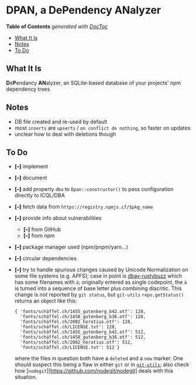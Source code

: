 

# DPAN, a DePendency ANalyzer


<!-- START doctoc generated TOC please keep comment here to allow auto update -->
<!-- DON'T EDIT THIS SECTION, INSTEAD RE-RUN doctoc TO UPDATE -->
**Table of Contents**  *generated with [DocToc](https://github.com/thlorenz/doctoc)*

- [What It Is](#what-it-is)
- [Notes](#notes)
- [To Do](#to-do)

<!-- END doctoc generated TOC please keep comment here to allow auto update -->

## What It Is

**D**e**P**endancy **AN**alyzer, an SQLite-based database of your projects' npm dependency trees

## Notes

* DB file created and re-used by default
* most `inserts` are `upserts` / `on conflict do nothing`, so faster on updates
* unclear how to deal with deletions though


## To Do

* **[–]** implement
* **[–]** document
* **[–]** add property `dba` to `Dpan::constructor()` to pass configuration directly to ICQL/DBA
* **[–]** fetch data from `https://registry.npmjs.cf/$pkg_name`
* **[–]** provide info about vulnerabilities
  * **[–]** from GitHub
  * **[–]** from npm
* **[–]** package manager used (npm/pnpm/yarn...)
* **[–]** circular dependencies
* **[–]** try to handle spurious changes caused by Unicode Normalization on some file systems (e.g. APFS);
  case in point is
  [dbay-rustybuzz](https://github.com/loveencounterflow/dbay-rustybuzz/tree/7987afbdf57fcffcb996cd410fe55cf4f1c2395f)
  which has some filenames with `ä`; originally entered as single codepoint, the `ä` is turned into a
  sequence of base letter plus combining diacritic. This change is *not* reported by `git status`, but
  `git-utils` `repo.getStatus()` returns an object like this:

  ```
  { 'fonts/schäffel.ch/1455_gutenberg_b42.otf': 128,
    'fonts/schäffel.ch/1458_gutenberg_b36.otf': 128,
    'fonts/schäffel.ch/2002_horatius.otf': 128,
    'fonts/schäffel.ch/LICENSE.txt': 128,
    'fonts/schäffel.ch/1455_gutenberg_b42.otf': 512,
    'fonts/schäffel.ch/1458_gutenberg_b36.otf': 512,
    'fonts/schäffel.ch/2002_horatius.otf': 512,
    'fonts/schäffel.ch/LICENSE.txt': 512 }
  ```

  where the files in question both have a `deleted` and a `new` marker. One should suspect this being
  a flaw in either `git` or in [`git-utils`](http://libgit2.github.com/); also check how
  [`nodegit`][https://github.com/nodegit/nodegit] deals with this situation.




